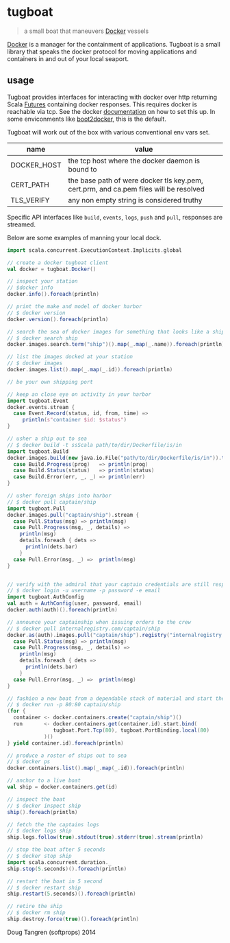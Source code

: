 # tugboat

> a small boat that maneuvers [Docker](http://www.docker.com/) vessels

[Docker](http://www.docker.com/) is a manager for the containment of applications. Tugboat is a small library
that speaks the docker protocol for moving applications and containers in and out of your local seaport.

## usage

Tugboat provides interfaces for interacting with docker over http returning Scala [Futures](http://www.scala-lang.org/api/current/index.html#scala.concurrent.Future) containing docker responses. This requires docker is reachable via tcp. See the docker [documentation](https://docs.docker.com/articles/basics/#bind-docker-to-another-hostport-or-a-unix-socket) on how to set this up. In some enviconments like [boot2docker](https://github.com/boot2docker/boot2docker), this is the default.

Tugboat will work out of the box with various conventional env vars set.

name        | value
------------|--------------------------------------------------------------------------------------
DOCKER_HOST | the tcp host where the docker daemon is bound to
CERT_PATH   | the base path of were docker tls key.pem, cert.prm, and ca.pem files will be resolved
TLS_VERIFY  | any non empty string is considered truthy

Specific API interfaces like `build`, `events`, `logs`, `push` and `pull`, responses are streamed.

Below are some examples of manning your local dock.

```scala
import scala.concurrent.ExecutionContext.Implicits.global

// create a docker tugboat client
val docker = tugboat.Docker()

// inspect your station
// $docker info
docker.info().foreach(println)

// print the make and model of docker harbor
// $ docker version
docker.version().foreach(println)

// search the sea of docker images for something that looks like a ship
// $ docker search ship
docker.images.search.term("ship")().map(_.map(_.name)).foreach(println)

// list the images docked at your station
// $ docker images
docker.images.list().map(_.map(_.id)).foreach(println)

// be your own shipping port

// keep an close eye on activity in your harbor
import tugboat.Event
docker.events.stream {
  case Event.Record(status, id, from, time) =>
     println(s"container $id: $status")
}

// usher a ship out to sea
// $ docker build -t ssScala path/to/dir/Dockerfile/is/in
import tugboat.Build 
docker.images.build(new java.io.File("path/to/dir/Dockerfile/is/in")).tag("ssScala").stream {
  case Build.Progress(prog)   => println(prog)
  case Build.Status(status)   => println(status)
  case Build.Error(err, _, _) => println(err)
}

// usher foreign ships into harbor
// $ docker pull captain/ship
import tugboat.Pull
docker.images.pull("captain/ship").stream {
  case Pull.Status(msg) => println(msg)
  case Pull.Progress(msg, _, details) =>
    println(msg)
    details.foreach { dets =>
      println(dets.bar)
    }
  case Pull.Error(msg, _) =>  println(msg)
}


// verify with the admiral that your captain credentials are still respectable
// $ docker login -u username -p password -e email
import tugboat.AuthConfig
val auth = AuthConfig(user, password, email)
docker.auth(auth)().foreach(println)

// announce your captainship when issuing orders to the crew
// $ docker pull internalregistry.com/captain/ship
docker.as(auth).images.pull("captain/ship").registry("internalregistry.com").stream {
  case Pull.Status(msg) => println(msg)
  case Pull.Progress(msg, _, details) =>
    println(msg)
    details.foreach { dets =>
      println(dets.bar)
    }
  case Pull.Error(msg, _) =>  println(msg)
}

// fashion a new boat from a dependable stack of material and start the engines
// $ docker run -p 80:80 captain/ship
(for {
  container <- docker.containers.create("captain/ship")()
  run       <- docker.containers.get(container.id).start.bind(
               tugboat.Port.Tcp(80), tugboat.PortBinding.local(80)
            )()
} yield container.id).foreach(println)

// produce a roster of ships out to sea
// $ docker ps
docker.containers.list().map(_.map(_.id)).foreach(println)

// anchor to a live boat
val ship = docker.containers.get(id)

// inspect the boat
// $ docker inspect ship
ship().foreach(println)

// fetch the the captains logs
// $ docker logs ship
ship.logs.follow(true).stdout(true).stderr(true).stream(println)

// stop the boat after 5 seconds
// $ docker stop ship
import scala.concurrent.duration._
ship.stop(5.seconds)().foreach(println)

// restart the boat in 5 second
// $ docker restart ship
ship.restart(5.seconds)().foreach(println)

// retire the ship
// $ docker rm ship
ship.destroy.force(true)().foreach(println)
```

Doug Tangren (softprops) 2014
